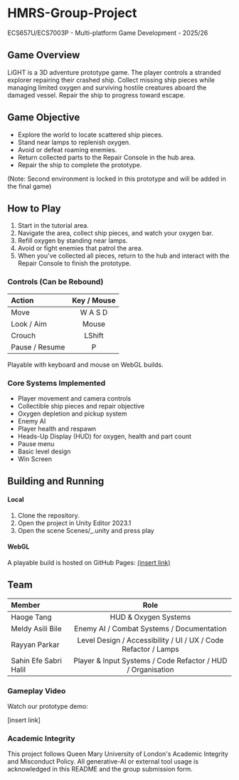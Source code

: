 # HMRS-Group-Project
ECS657U/ECS7003P - Multi-platform Game Development - 2025/26

## Game Overview
LiGHT is a 3D adventure prototype game.
The player controls a stranded explorer repairing their crashed ship. Collect missing ship pieces while managing limited oxygen and surviving hostile creatures aboard the damaged vessel. Repair the ship to progress toward escape.

## Game Objective
* Explore the world to locate scattered ship pieces.
* Stand near lamps to replenish oxygen.
* Avoid or defeat roaming enemies.
* Return collected parts to the Repair Console in the hub area.
* Repair the ship to complete the prototype.

(Note: Second environment is locked in this prototype and will be added in the final game)

## How to Play
1. Start in the tutorial area.
2. Navigate the area, collect ship pieces, and watch your oxygen bar.
3. Refill oxygen by standing near lamps.
4. Avoid or fight enemies that patrol the area.
5. When you've collected all pieces, return to the hub and interact with the Repair Console to finish the prototype.

### Controls (Can be Rebound)
| Action | Key / Mouse |
| :------- | :------: |
| Move     |  W A S D |
| Look / Aim   |  Mouse  |
| Crouch   |  LShift  |
| Pause / Resume   |  P  |

Playable with keyboard and mouse on WebGL builds.

### Core Systems Implemented
* Player movement and camera controls
* Collectible ship pieces and repair objective
* Oxygen depletion and pickup system
* Enemy AI
* Player health and respawn
* Heads-Up Display (HUD) for oxygen, health and part count
* Pause menu
* Basic level design
* Win Screen

## Building and Running
#### Local
1. Clone the repository.
2. Open the project in Unity Editor 2023.1
3. Open the scene Scenes/_.unity and press play

#### WebGL
A playable build is hosted on GitHub Pages:
[(insert link)](https://rayyan-parkar.github.io/HMRS-BUILD/index)

## Team
| Member | Role |
| :------- | :------: |
| Haoge Tang     |  HUD & Oxygen Systems  |
| Meldy Asili Bile   |  Enemy AI / Combat Systems / Documentation  |
| Rayyan Parkar   |  Level Design / Accessibility / UI / UX / Code Refactor / Lamps  |
| Sahin Efe Sabri Halil  |  Player & Input Systems / Code Refactor / HUD / Organisation |

### Gameplay Video
Watch our prototype demo:

[insert link]

### Academic Integrity
This project follows Queen Mary University of London's Academic Integrity and Misconduct Policy.
All generative-AI or external tool usage is acknowledged in this README and the group submission form.
